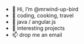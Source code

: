 - 👋 Hi, I’m @mrwind-up-bird
- 👀 coding, cooking, travel
- 🌱 java / angular.js
- 💞️ interesting projects
- 📫 drop me an email

<!---
mrwind-up-bird/mrwind-up-bird is a ✨ special ✨ repository because its `README.md` (this file) appears on your GitHub profile.
You can click the Preview link to take a look at your changes.
--->
